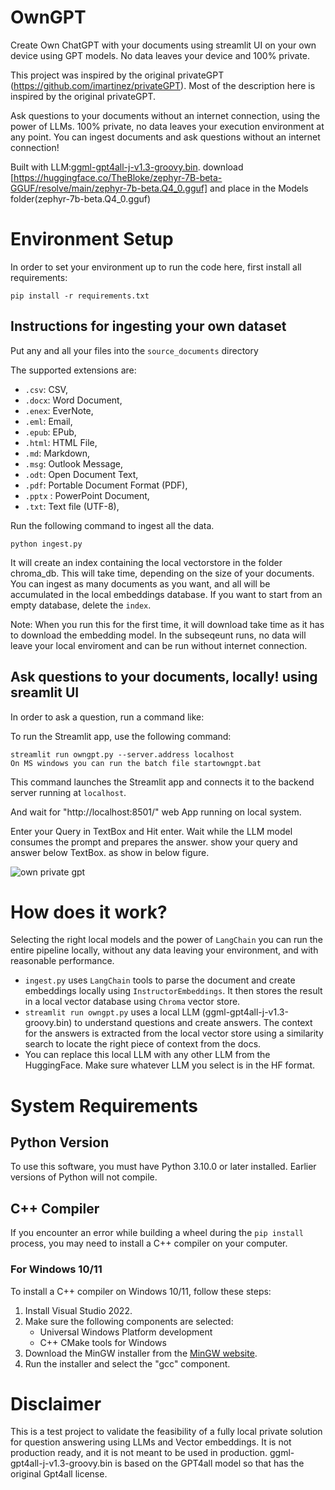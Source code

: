 # OwnGPT
Create Own ChatGPT with your documents using streamlit UI on your own device using GPT models. No data leaves your device and 100% private.


This project was inspired by the original privateGPT (https://github.com/imartinez/privateGPT). Most of the description here is inspired by the original privateGPT. 

Ask questions to your documents without an internet connection, using the power of LLMs. 100% private, no data leaves your execution environment at any point. You can ingest documents and ask questions without an internet connection!

Built with LLM:[ggml-gpt4all-j-v1.3-groovy.bin](https://gpt4all.io/models/ggml-gpt4all-j-v1.3-groovy.bin). 
download [https://huggingface.co/TheBloke/zephyr-7B-beta-GGUF/resolve/main/zephyr-7b-beta.Q4_0.gguf] and place in the Models folder(zephyr-7b-beta.Q4_0.gguf)

# Environment Setup
In order to set your environment up to run the code here, first install all requirements:

```shell
pip install -r requirements.txt
```


## Instructions for ingesting your own dataset

Put any and all your files into the `source_documents` directory

The supported extensions are:

   - `.csv`: CSV,
   - `.docx`: Word Document,
   - `.enex`: EverNote,
   - `.eml`: Email,
   - `.epub`: EPub,
   - `.html`: HTML File,
   - `.md`: Markdown,
   - `.msg`: Outlook Message,
   - `.odt`: Open Document Text,
   - `.pdf`: Portable Document Format (PDF),
   - `.pptx` : PowerPoint Document,
   - `.txt`: Text file (UTF-8),

Run the following command to ingest all the data.

```shell
python ingest.py
```

It will create an index containing the local vectorstore in the folder chroma_db. This will take time, depending on the size of your documents.
You can ingest as many documents as you want, and all will be accumulated in the local embeddings database. 
If you want to start from an empty database, delete the `index`.

Note: When you run this for the first time, it will download take time as it has to download the embedding model. In the subseqeunt runs, no data will leave your local enviroment and can be run without internet connection.

## Ask questions to your documents, locally! using sreamlit UI
In order to ask a question, run a command like:

To run the Streamlit app, use the following command:
```
streamlit run owngpt.py --server.address localhost
On MS windows you can run the batch file startowngpt.bat
```
This command launches the Streamlit app and connects it to the backend server running at `localhost`.

And wait for "http://localhost:8501/" web App running on local system.

Enter your Query in TextBox and Hit enter. Wait while the LLM model consumes the prompt and prepares the answer. show your query and answer below TextBox. as show in below figure.


![own private gpt](https://github.com/aviggithub/owngpt/assets/46967951/938e588e-5f7d-48e5-b63f-0db925071886)


# How does it work?
Selecting the right local models and the power of `LangChain` you can run the entire pipeline locally, without any data leaving your environment, and with reasonable performance.

- `ingest.py` uses `LangChain` tools to parse the document and create embeddings locally using `InstructorEmbeddings`. It then stores the result in a local vector database using `Chroma` vector store. 
- `streamlit run owngpt.py` uses a local LLM (ggml-gpt4all-j-v1.3-groovy.bin) to understand questions and create answers. The context for the answers is extracted from the local vector store using a similarity search to locate the right piece of context from the docs.
- You can replace this local LLM with any other LLM from the HuggingFace. Make sure whatever LLM you select is in the HF format.

# System Requirements

## Python Version
To use this software, you must have Python 3.10.0 or later installed. Earlier versions of Python will not compile.

## C++ Compiler
If you encounter an error while building a wheel during the `pip install` process, you may need to install a C++ compiler on your computer.

### For Windows 10/11
To install a C++ compiler on Windows 10/11, follow these steps:

1. Install Visual Studio 2022.
2. Make sure the following components are selected:
   * Universal Windows Platform development
   * C++ CMake tools for Windows
3. Download the MinGW installer from the [MinGW website](https://sourceforge.net/projects/mingw/).
4. Run the installer and select the "gcc" component.



# Disclaimer
This is a test project to validate the feasibility of a fully local private solution for question answering using LLMs and Vector embeddings. It is not production ready, and it is not meant to be used in production. ggml-gpt4all-j-v1.3-groovy.bin is based on the GPT4all model so that has the original Gpt4all license. 

